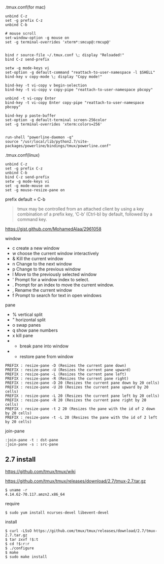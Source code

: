 
.tmux.conf(for mac)
```
unbind C-z
set -g prefix C-z
unbind C-b

# mouse scroll
set-window-option -g mouse on
set -g terminal-overrides 'xterm*:smcup@:rmcup@'


bind r source-file ~/.tmux.conf \; display "Reloaded!"
bind C-z send-prefix

setw -g mode-keys vi
set-option -g default-command "reattach-to-user-namespace -l $SHELL"
bind-key v copy-mode \; display "Copy mode!"

bind-key -t vi-copy v begin-selection
bind-key -t vi-copy v copy-pipe "reattach-to-user-namespace pbcopy"

unbind -t vi-copy Enter
bind-key -t vi-copy Enter copy-pipe "reattach-to-user-namespace pbcopy"

bind-key p paste-buffer
set-option -g default-terminal screen-256color
set -g terminal-overrides 'xterm:colors=256'


run-shell "powerline-daemon -q"
source "/usr/local/lib/python2.7/site-packages/powerline/bindings/tmux/powerline.conf"
```


.tmux.conf(linux)

```
unbind C-z
set -g prefix C-z
unbind C-b
bind C-z send-prefix
setw -g mode-keys vi
set -g mode-mouse on
set -g mouse-resize-pane on
```


prefix default = C-b

>tmux may be controlled from an attached client by using a key combination of a prefix key,
     ‘C-b’ (Ctrl-b) by default, followed by a command key.



https://gist.github.com/MohamedAlaa/2961058

window

- c create a new window
- w choose the current window interactively
- & Kill the current window
- n Change to the next window
- p Change to the previous window
- l Move to the previously selected window
- ' Prompt for a window index to select.
- . Prompt for an index to move the current window.
- , Rename the current window
- f Prompt to search for text in open windows

pane

- % vertical split
- " horizontal split
- o swap panes
- q show pane numbers
- x kill pane
- + break pane into window
- - restore pane from window

```
PREFIX : resize-pane -D (Resizes the current pane down)
PREFIX : resize-pane -U (Resizes the current pane upward)
PREFIX : resize-pane -L (Resizes the current pane left)
PREFIX : resize-pane -R (Resizes the current pane right)
PREFIX : resize-pane -D 20 (Resizes the current pane down by 20 cells)
PREFIX : resize-pane -U 20 (Resizes the current pane upward by 20 cells)
PREFIX : resize-pane -L 20 (Resizes the current pane left by 20 cells)
PREFIX : resize-pane -R 20 (Resizes the current pane right by 20 cells)
PREFIX : resize-pane -t 2 20 (Resizes the pane with the id of 2 down by 20 cells)
PREFIX : resize-pane -t -L 20 (Resizes the pane with the id of 2 left by 20 cells)
```


join-pane
```
:join-pane -t : dst-pane
:join-pane -s : src-pane
```


## 2.7 install
https://github.com/tmux/tmux/wiki  

https://github.com/tmux/tmux/releases/download/2.7/tmux-2.7.tar.gz
```console 
$ uname -r
4.14.62-70.117.amzn2.x86_64
```
require
```console
$ sudo yum install ncurses-devel libevent-devel
```
install
```console
$ curl -LSsO https://github.com/tmux/tmux/releases/download/2.7/tmux-2.7.tar.gz
$ tar zxvf !$:t
$ cd !$:r:r
$ ./configure
$ make
$ sudo make install
```

